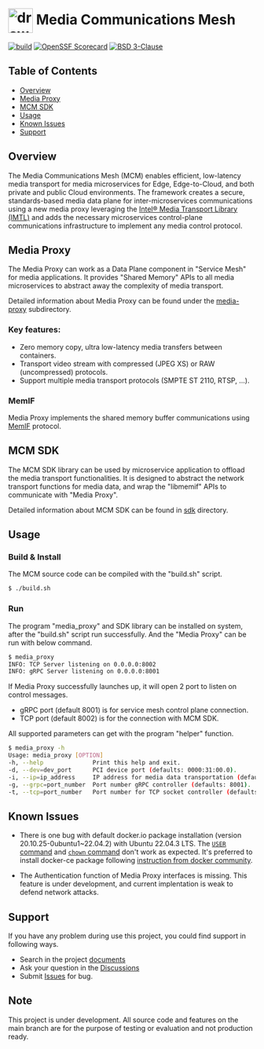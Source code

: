 # <img align="center" src="docs/img/logo.png" alt="drawing" height="50"/> Media Communications Mesh

[![build][build-actions-img]][build-actions]
[![OpenSSF Scorecard](https://api.securityscorecards.dev/projects/github.com/OpenVisualCloud/Media-Communications-Mesh/badge)](https://securityscorecards.dev/viewer/?uri=github.com/OpenVisualCloud/Media-Communications-Mesh)
[![BSD 3-Clause][license-img]][license]

## Table of Contents
- [Overview](#overview)
- [Media Proxy](#media-proxy)
- [MCM SDK](#mcm-sdk)
- [Usage](#usage)
- [Known Issues](#known-issues)
- [Support](#support)

## Overview
The Media Communications Mesh (MCM) enables efficient, low-latency media transport for media microservices for Edge, Edge-to-Cloud, and both private and public Cloud environments. The framework creates a secure, standards-based media
data plane for inter-microservices communications using a new media proxy leveraging the [Intel® Media Transport Library (IMTL)](https://github.com/OpenVisualCloud/Media-Transport-Library) and adds the necessary microservices control-plane communications infrastructure to implement any media control protocol.

## Media Proxy
The Media Proxy can work as a Data Plane component in "Service Mesh" for media applications. It provides "Shared Memory" APIs to all media microservices to abstract away the complexity of media transport.

Detailed information about Media Proxy can be found under the [media-proxy](media-proxy) subdirectory.

### Key features:
- Zero memory copy, ultra low-latency media transfers between containers.
- Transport video stream with compressed (JPEG XS) or RAW (uncompressed) protocols.
- Support multiple media transport protocols (SMPTE ST 2110, RTSP, ...).

### MemIF
Media Proxy implements the shared memory buffer communications using [MemIF](https://s3-docs.fd.io/vpp/24.02/interfacing/libmemif/index.html) protocol.

## MCM SDK
The MCM SDK library can be used by microservice application to offload the media transport functionalities.
It is designed to abstract the network transport functions for media data, and wrap the "libmemif" APIs to communicate with "Media Proxy".

Detailed information about MCM SDK can be found in [sdk](sdk) directory.

## Usage

### Build & Install
The MCM source code can be compiled with the "build.sh" script.

```bash
$ ./build.sh
```

### Run
The program "media_proxy" and SDK library can be installed on system, after the "build.sh" script run successfully.
And the "Media Proxy" can be run with below command.

```bash
$ media_proxy
INFO: TCP Server listening on 0.0.0.0:8002
INFO: gRPC Server listening on 0.0.0.0:8001
```

If Media Proxy successfully launches up, it will open 2 port to listen on control messages.
- gRPC port (default 8001) is for service mesh control plane connection.
- TCP port (default 8002) is for the connection with MCM SDK.

All supported parameters can get with the program "helper" function.
```bash
$ media_proxy -h
Usage: media_proxy [OPTION]
-h, --help              Print this help and exit.
-d, --dev=dev_port      PCI device port (defaults: 0000:31:00.0).
-i, --ip=ip_address     IP address for media data transportation (defaults: 192.168.96.1).
-g, --grpc=port_number  Port number gRPC controller (defaults: 8001).
-t, --tcp=port_number   Port number for TCP socket controller (defaults: 8002).
```

## Known Issues
- There is one bug with default docker.io package installation (version 20.10.25-0ubuntu1~22.04.2) with Ubuntu 22.04.3 LTS. The [`USER` command](https://github.com/moby/moby/issues/46355) and [`chown` command](https://github.com/moby/moby/issues/46161) don't work as expected. It's preferred to install docker-ce package following [instruction from docker community](https://docs.docker.com/engine/install/ubuntu/).

- The Authentication function of Media Proxy interfaces is missing. This feature is under development, and current implentation is weak to defend network attacks.

## Support
If you have any problem during use this project, you could find support in following ways.
- Search in the project [documents](https://github.com/OpenVisualCloud/Media-Communications-Mesh/tree/main/docs)
- Ask your question in the [Discussions](https://github.com/OpenVisualCloud/Media-Communications-Mesh/discussions/categories/q-a)
- Submit [Issues](https://github.com/OpenVisualCloud/Media-Communications-Mesh/issues) for bug.

## Note
This project is under development.
All source code and features on the main branch are for the purpose of testing or evaluation and not production ready.

<!-- References -->
[build-actions-img]: https://github.com/OpenVisualCloud/Media-Communications-Mesh/actions/workflows/build.yml/badge.svg
[build-actions]: https://github.com/OpenVisualCloud/Media-Communications-Mesh/actions/workflows/build.yml
[license-img]: https://img.shields.io/badge/License-BSD_3--Clause-blue.svg
[license]: https://opensource.org/license/bsd-3-clause
